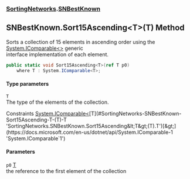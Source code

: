 ### [SortingNetworks](./SortingNetworks.md 'SortingNetworks').[SNBestKnown](./SortingNetworks-SNBestKnown.md 'SortingNetworks.SNBestKnown')
## SNBestKnown.Sort15Ascending&lt;T&gt;(T) Method
Sorts a collection of 15 elements in ascending order using the [System.IComparable&lt;&gt;](https://docs.microsoft.com/en-us/dotnet/api/System.IComparable-1 'System.IComparable`1') generic  
interface implementation of each element.  
```csharp
public static void Sort15Ascending<T>(ref T p0)
    where T : System.IComparable<T>;
```
#### Type parameters
<a name='SortingNetworks-SNBestKnown-Sort15Ascending-T-(T)-T'></a>
`T`  
The type of the elements of the collection.  

Constraints [System.IComparable&lt;](https://docs.microsoft.com/en-us/dotnet/api/System.IComparable-1 'System.IComparable`1')[T](#SortingNetworks-SNBestKnown-Sort15Ascending-T-(T)-T 'SortingNetworks.SNBestKnown.Sort15Ascending&lt;T&gt;(T).T')[&gt;](https://docs.microsoft.com/en-us/dotnet/api/System.IComparable-1 'System.IComparable`1')  
  
#### Parameters
<a name='SortingNetworks-SNBestKnown-Sort15Ascending-T-(T)-p0'></a>
`p0` [T](#SortingNetworks-SNBestKnown-Sort15Ascending-T-(T)-T 'SortingNetworks.SNBestKnown.Sort15Ascending&lt;T&gt;(T).T')  
the reference to the first element of the collection  
  

